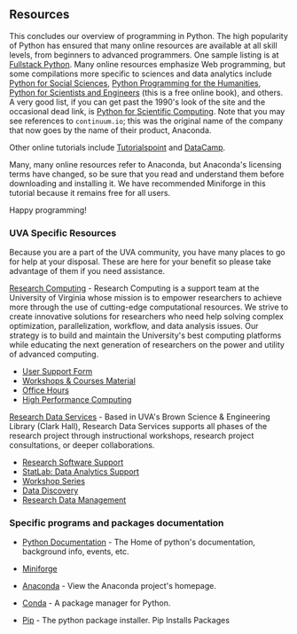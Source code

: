 ## Resources

This concludes our overview of programming in Python.  The high popularity of Python has ensured that many online resources are available at all skill levels, from beginners to advanced programmers.  One sample listing is at [Fullstack Python](https://www.fullstackpython.com/best-python-resources.html).  Many online resources emphasize Web programming, but some compilations more specific to sciences and data analytics include [Python for Social Sciences](https://realpython.com/python-for-social-scientists/), [Python Programming for the Humanities](http://www.karsdorp.io/python-course/), [Python for Scientists and Engineers](https://www.pythonforengineers.com/python-for-scientists-and-engineers/) (this is a free online book), and others. A very good list, if you can get past the 1990's look of the site and the occasional dead link, is [Python for Scientific Computing](https://indranilsinharoy.com/2013/01/06/python-for-scientific-computing-a-collection-of-resources/).  Note that you may see references to `continuum.io`; this was the original name of the company that now goes by the name of their product, Anaconda.

Other online tutorials include [Tutorialspoint](https://www.tutorialspoint.com/python/index.htm) and [DataCamp](https://www.datacamp.com/learn/python?utm_source=adwords_ppc&utm_medium=cpc&utm_campaignid=1565610360&utm_adgroupid=63334253950&utm_device=c&utm_keyword=python%20programming&utm_matchtype=p&utm_network=g&utm_adpostion=&utm_creative=591601772809&utm_targetid=kwd-116884689&utm_loc_interest_ms=&utm_loc_physical_ms=9008336&gclid=CjwKCAjw682TBhATEiwA9crl3zjHzq2mV9cH_c7P2DpHXcUwsWqcFt3bFLyFSh8U-A6q2kv9lDR9cRoCzIMQAvD_BwE).

Many, many online resources refer to Anaconda, but Anaconda's licensing terms have changed, so be sure that you read and understand them before downloading and installing it. We have recommended Miniforge in this tutorial because it remains free for all users.

Happy programming!

### UVA Specific Resources
Because you are a part of the UVA community, you have many places to go for help at your disposal. These are here for your benefit so please take advantage of them if you need assistance.

[Research Computing](https://www.rc.virginia.edu/) - Research Computing is a support team at the University of Virginia whose mission is to empower researchers to achieve more through the use of cutting-edge computational resources. We strive to create innovative solutions for researchers who need help solving complex optimization, parallelization, workflow, and data analysis issues. Our strategy is to build and maintain the University's best computing platforms while educating the next generation of researchers on the power and utility of advanced computing.

- [User Support Form](https://www.rc.virginia.edu/support/)
- [Workshops & Courses Material](https://workshops.rc.virginia.edu/)
- [Office Hours](https://www.rc.virginia.edu/support/#office-hours)
- [High Performance Computing](https://www.rc.virginia.edu/service/high-performance-computing/)

[Research Data Services](https://data.library.virginia.edu/) - Based in UVA's Brown Science & Engineering Library (Clark Hall), Research Data Services supports all phases of the research project through instructional workshops, research project consultations, or deeper collaborations.

- [Research Software Support](https://data.library.virginia.edu/research-software/)
- [StatLab: Data Analytics Support](https://data.library.virginia.edu/statlab/)
- [Workshop Series](https://data.library.virginia.edu/training/)
- [Data Discovery](https://data.library.virginia.edu/datasources/)
- [Research Data Management](https://data.library.virginia.edu/data-management/)

### Specific programs and packages documentation

- [Python Documentation](https://www.python.org/) - The Home of python's documentation, background info, events, etc.

- [Miniforge](https://github.com/conda-forge/miniforge)

- [Anaconda](https://www.anaconda.com/) - View the Anaconda project's homepage.

- [Conda](https://www.conda.io) - A package manager for Python.

- [Pip](https://pip.pypa.io/en/stable/) - The python package installer. Pip Installs Packages

